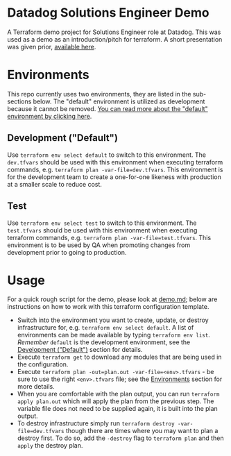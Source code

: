 # Datadog Solutions Engineer Demo
A Terraform demo project for Solutions Engineer role at Datadog. This was used
as a demo as an introduction/pitch for terraform. A short presentation was given
prior, [available
here](https://docs.google.com/presentation/d/1L8BQ1ckdRQq1J-3uISvu8icPzTgpkEVlZR0EllCeMz4/edit?usp=sharing).

# Environments
This repo currently uses two environments, they are listed in the sub-sections
below. The "default" environment is utilized as development because it cannot be
removed. [You can read more about the "default" environment by clicking
here](https://www.terraform.io/docs/state/environments.html#using-environments).

## Development ("Default")
Use `terraform env select default` to switch to this environment. The
`dev.tfvars` should be used with this environment when executing terraform
commands, e.g. `terraform plan -var-file=dev.tfvars`. This environment is for
the development team to create a one-for-one likeness with production at a
smaller scale to reduce cost.

## Test
Use `terraform env select test` to switch to this environment. The
`test.tfvars` should be used with this environment when executing terraform
commands, e.g. `terraform plan -var-file=test.tfvars`. This environment is to
be used by QA when promoting changes from development prior to going to
production.

# Usage
For a quick rough script for the demo, please look at [demo.md](demo.md); below
are instructions on how to work with this terraform configuration template.

- Switch into the environment you want to create, update, or destroy
infrastructure for, e.g. `terraform env select default`. A list of environments
can be made available by typing `terraform env list`. *Remember* `default` is
the development environment, see the [Development
("Default")](#development-default) section for details.
- Execute `terraform get` to download any modules that are being used in the
configuration.
- Execute `terraform plan -out=plan.out -var-file=<env>.tfvars` - be sure to use
the right `<env>.tfvars` file; see the [Environments](#environments) section for
more details.
- When you are comfortable with the plan output, you can run `terraform apply
plan.out` which will apply the plan from the previous step. The variable file
does not need to be supplied again, it is built into the plan output.
- To destroy infrastructure simply run `terraform destroy -var-file=dev.tfvars`
though there are times where you may want to plan a destroy first. To do so,
add the `-destroy` flag to `terraform plan` and then `apply` the destroy plan.
